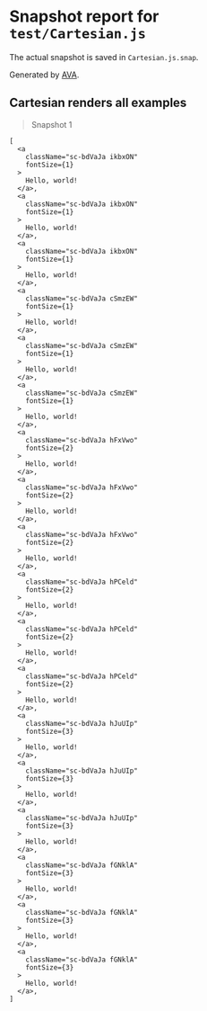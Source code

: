 # Snapshot report for `test/Cartesian.js`

The actual snapshot is saved in `Cartesian.js.snap`.

Generated by [AVA](https://ava.li).

## Cartesian renders all examples

> Snapshot 1

    [
      <a
        className="sc-bdVaJa ikbxON"
        fontSize={1}
      >
        Hello, world!
      </a>,
      <a
        className="sc-bdVaJa ikbxON"
        fontSize={1}
      >
        Hello, world!
      </a>,
      <a
        className="sc-bdVaJa ikbxON"
        fontSize={1}
      >
        Hello, world!
      </a>,
      <a
        className="sc-bdVaJa cSmzEW"
        fontSize={1}
      >
        Hello, world!
      </a>,
      <a
        className="sc-bdVaJa cSmzEW"
        fontSize={1}
      >
        Hello, world!
      </a>,
      <a
        className="sc-bdVaJa cSmzEW"
        fontSize={1}
      >
        Hello, world!
      </a>,
      <a
        className="sc-bdVaJa hFxVwo"
        fontSize={2}
      >
        Hello, world!
      </a>,
      <a
        className="sc-bdVaJa hFxVwo"
        fontSize={2}
      >
        Hello, world!
      </a>,
      <a
        className="sc-bdVaJa hFxVwo"
        fontSize={2}
      >
        Hello, world!
      </a>,
      <a
        className="sc-bdVaJa hPCeld"
        fontSize={2}
      >
        Hello, world!
      </a>,
      <a
        className="sc-bdVaJa hPCeld"
        fontSize={2}
      >
        Hello, world!
      </a>,
      <a
        className="sc-bdVaJa hPCeld"
        fontSize={2}
      >
        Hello, world!
      </a>,
      <a
        className="sc-bdVaJa hJuUIp"
        fontSize={3}
      >
        Hello, world!
      </a>,
      <a
        className="sc-bdVaJa hJuUIp"
        fontSize={3}
      >
        Hello, world!
      </a>,
      <a
        className="sc-bdVaJa hJuUIp"
        fontSize={3}
      >
        Hello, world!
      </a>,
      <a
        className="sc-bdVaJa fGNklA"
        fontSize={3}
      >
        Hello, world!
      </a>,
      <a
        className="sc-bdVaJa fGNklA"
        fontSize={3}
      >
        Hello, world!
      </a>,
      <a
        className="sc-bdVaJa fGNklA"
        fontSize={3}
      >
        Hello, world!
      </a>,
    ]
